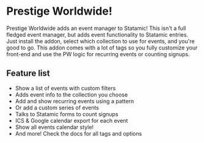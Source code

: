 # Prestige Worldwide!

Prestige Worldwide adds an event manager to Statamic! This isn't a full fledged event manager, but adds event functionality to Statamic entries. Just install the addon, select which collection to use for events, and you're good to go. This addon comes with a lot of tags so you fully customize your front-end and use the PW logic for recurring events or counting signups.

## Feature list

* Show a list of events with custom filters
* Adds event info to the collection you choose
* Add and show recurring events using a pattern
* Or add a custom series of events
* Talks to Statamic forms to count signups
* ICS & Google calendar export for each event
* Show all events calendar style!
* And more! Check the docs for all tags and options
